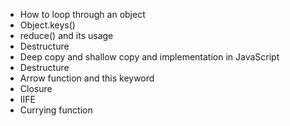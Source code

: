 - How to loop through an object
- Object.keys()
- reduce() and its usage
- Destructure
- Deep copy and shallow copy and implementation in JavaScript
- Destructure
- Arrow function and this keyword
- Closure
- IIFE
- Currying function
